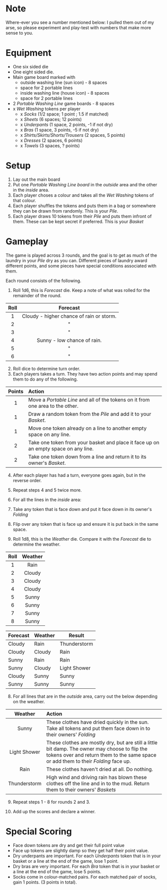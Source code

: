 # Note
Where-ever you see a number mentioned below: I pulled them out of my arse, so please experiment and play-test with numbers
that make more sense to you.


# Equipment

- One six sided die
- One eight sided die.
- Main game board marked with
    - outside washing line (sun icon) - 8 spaces
    - space for 2 portable lines
    - inside washing line (house icon) - 8 spaces
    - space for 2 portable lines
- 2 *Portable Washing Line* game boards - 8 spaces
- x *Wet Washing* tokens per player
    - x *Socks* (1/2 space; 1 point ; 1.5 if matched)
    - x *Sheets* (6 spaces; 12 points)
    - x *Underpants*  (1 space, 2 points, -1 if not dry)
    - x *Bras* (1 space, 3 points, -5 if not dry)
    - x *Shirts/Skirts/Shorts/Trousers* (2 spaces, 5 points)
    - x *Dresses* (2 spaces, 6 points)
    - x *Towels* (3 spaces, ? points)

# Setup

1. Lay out the main board
2. Put one *Portable Washing Line board* in the *outside* area and the other in the *inside* area.
3. Each player choses a colour and takes all the *Wet Washing* tokens of that colour.
4. Each player shuffles the tokens and puts them in a bag or somewhere they can be drawn from randomly. This is your *Pile*.
5. Each player draws 10 tokens from their *Pile* and puts them infront of them.  These can be kept secret if preferred.  This is your *Basket*

# Gameplay

The game is played across 3 rounds, and the goal is to get as much of the laundry in your *Pile* dry as you can.
Different pieces of laundry award different points, and some pieces have special conditions associated with them.

Each round consists of the following.

1. Roll 1d6, this is *Forecast* die.  Keep a note of what was rolled for the remainder of the round.

| Roll | Forecast |
| :---:  | :---: |
| 1 | Cloudy - higher chance of rain or storm. |
| 2 | " |
| 3 | " |
| 4 | Sunny - low chance of rain. |
| 5 | " |
| 6 | " |

2. Roll dice to determine turn order.
3. Each players takes a turn. They have two action points and may spend them to do any of the following.

| Points | Action |
| :---: | :--- |
| 1 | Move a *Portable Line* and all of the tokens on it from one area to the other. |
| 1 | Draw a random token from the *Pile* and add it to your *Basket*. |
| 1 | Move one token already on a line to another empty space on any line. |
| 2 | Take one token from your basket and place it face up on an empty space on any line. |
| 2 | Take one token down from a line and return it to its owner's *Basket*. |

4. After each player has had a turn, everyone goes again, but in the reverse order.
5. Repeat steps 4 and 5 twice more.

6. For all the lines in the *inside* area:
 1. Take any token that is face down and put it face down in its owner's *Folding*
 2. Flip over any token that is face up and ensure it is put back in the same space.
7. Roll 1d8, this is the *Weather* die.  Compare it with the *Forecast* die to determine the weather.

| Roll | Weather |
| :---: | :---: |
| 1 | Rain |
| 2 | Cloudy |
| 3 | Cloudy |
| 4 | Cloudy |
| 5 | Sunny |
| 6 | Sunny |
| 7 | Sunny |
| 8 | Sunny |


| Forecast | Weather | Result |
| --- | --- | --- |
| Cloudy | Rain  | Thunderstorm |
| Cloudy | Cloudy | Rain |
| Sunny | Rain | Rain |
| Sunny | Cloudy | Light Shower |
| Cloudy | Sunny | Sunny |
| Sunny |  Sunny | Sunny |

8. For all lines that are in the *outside* area, carry out the below depending on the weather.

| Weather | Action |
| :---: | :--- |
| Sunny | These clothes have dried quickly in the sun.  Take all tokens and put them face down in to their owners' *Folding*
| Light Shower | These clothes are mostly dry, but are still a little bit damp. The owner may choose to flip the tokens over and return them to the same space or add them to their *Folding* face up.
| Rain | These clothes haven't dried at all. Do nothing.
| Thunderstorm | High wind and driving rain has blown these clothes off the line and in to the mud.  Return them to their owners' *Baskets*

9. Repeat steps 1 - 8 for rounds 2 and 3.

10. Add up the scores and declare a winner.

# Special Scoring
* Face down tokens are dry and get their full point value 
* Face up tokens are slightly damp so they get half their point value.
* Dry underpants are important. For each *Underpants* token that is in your basket or a line at the end of the game, lose 1 point.
* Dry bras are very important. For each *Bra* token that is in your basket or a line at the end of the game, lose 5 points.
* Socks come in colour-matched pairs. For each matched pair of socks, gain 1 points. (3 points in total).
